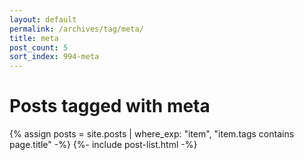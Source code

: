 ```yaml
---
layout: default
permalink: /archives/tag/meta/
title: meta
post_count: 5
sort_index: 994-meta
---
```

<h1 class="page-heading">Posts tagged with meta</h1>
{% assign posts = site.posts | where_exp: "item", "item.tags contains page.title" -%}
{%- include post-list.html -%}
